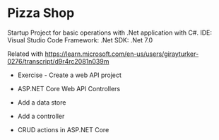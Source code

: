# Pizza Shop

Startup Project for basic operations with .Net application with C#.
IDE: Visual Studio Code
Framework: .Net
SDK: .Net 7.0

Related with https://learn.microsoft.com/en-us/users/girayturker-0276/transcript/d9r4rc2081n039m

- Exercise - Create a web API project

- ASP.NET Core Web API Controllers

- Add a data store

- Add a controller

- CRUD actions in ASP.NET Core




